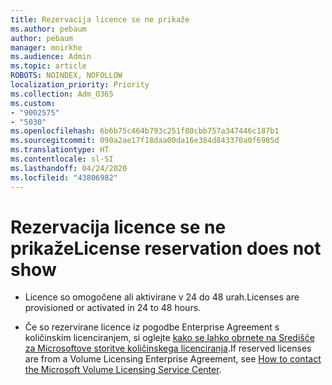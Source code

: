 ```yaml
---
title: Rezervacija licence se ne prikaže
ms.author: pebaum
author: pebaum
manager: mnirkhe
ms.audience: Admin
ms.topic: article
ROBOTS: NOINDEX, NOFOLLOW
localization_priority: Priority
ms.collection: Adm_O365
ms.custom:
- "9002575"
- "5030"
ms.openlocfilehash: 6b6b75c464b793c251f80cbb757a347446c187b1
ms.sourcegitcommit: 090a2ae17f18daa00da16e384d843370a0f6985d
ms.translationtype: HT
ms.contentlocale: sl-SI
ms.lasthandoff: 04/24/2020
ms.locfileid: "43806982"
---
```

# <a name="license-reservation-does-not-show"></a><span data-ttu-id="22e72-102">Rezervacija licence se ne prikaže</span><span class="sxs-lookup"><span data-stu-id="22e72-102">License reservation does not show</span></span>

- <span data-ttu-id="22e72-103">Licence so omogočene ali aktivirane v 24 do 48 urah.</span><span class="sxs-lookup"><span data-stu-id="22e72-103">Licenses are provisioned or activated in 24 to 48 hours.</span></span>

- <span data-ttu-id="22e72-104">Če so rezervirane licence iz pogodbe Enterprise Agreement s količinskim licenciranjem, si oglejte [kako se lahko obrnete na Središče za Microsoftove storitve količinskega licenciranja](https://support.microsoft.com/help/4471406/how-to-contact-the-microsoft-volume-licensing-service-center).</span><span class="sxs-lookup"><span data-stu-id="22e72-104">If reserved licenses are from a Volume Licensing Enterprise Agreement, see [How to contact the Microsoft Volume Licensing Service Center](https://support.microsoft.com/help/4471406/how-to-contact-the-microsoft-volume-licensing-service-center).</span></span>
